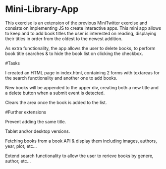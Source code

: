 # Mini-Library-App

This exercise is an extension of the previous MiniTwitter exercise and consists on implementing JS to create interactive apps. This mini app allows to keep and to add book titles the user is interested on reading, displaying their titles in order from the oldest to the newest addition.

As extra functionality, the app allows the user to delete books, to perform book title searches & to hide the book list on clicking the checkbox.

#Tasks

I created an HTML page in index.html, containing 2 forms with textareas for the search functionality and another one to add books. 

New books will be appended to the upper div, creating both a new title and a delete button when a submit event is detected. 

Clears the area once the book is added to the list.

#Further extensions

Prevent adding the same title.

Tablet and/or desktop versions.

Fetching books from a book API & display them including images, authors, year, plot, etc...

Extend search functionality to allow the user to rerieve books by genere, author, etc...